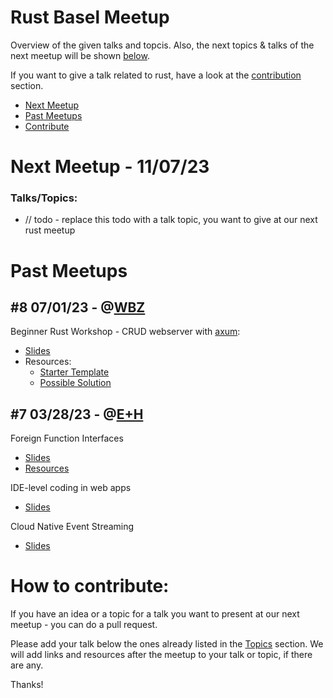 # Rust Basel Meetup

Overview of the given talks and topcis. Also, the next topics & talks
of the next meetup will be shown [below](#next-meetup).

If you want to give a talk related to rust, have a look at the [contribution](#how-to-contribute) section.

- [Next Meetup](#next-meetup)
- [Past Meetups](#past-meetups)
- [Contribute](#how-to-contribute)

# Next Meetup - 11/07/23

### Talks/Topics:
- // todo - replace this todo with a talk topic, you want to give at our next rust meetup

# Past Meetups

## #8 07/01/23 - @[WBZ](https://www.wbz.ch/)

Beginner Rust Workshop - CRUD webserver with [axum](https://github.com/tokio-rs/axum):
  - [Slides](https://github.com/rust-basel/rust-meetup-8)
  - Resources:
    - [Starter Template](https://github.com/rust-basel/axum-pokedex-starter)
    - [Possible Solution](https://github.com/rust-basel/axum-pokedex)

## #7 03/28/23 - @[E+H](https://www.endress.com/en/endress-hauser-group/product-center-competencies/endress-hauser-digital-solutions)

Foreign Function Interfaces
- [Slides](https://docs.google.com/presentation/d/1h-85FV6myH_K9KIWYPGGgiB8Izp7zx5RUpfd3k2_0Ys/edit?usp=drivesdk) 
- [Resources](https://github.com/yguenduez/cxx-corrosion-ffi)

IDE-level coding in web apps
- [Slides](https://docs.google.com/presentation/d/1BdkUcrBshtd4XkH_NpWh_a0vXNGpGdyJ/edit?usp=sharing&ouid=109325622117785913183&rtpof=true&sd=true) 

Cloud Native Event Streaming
- [Slides](https://drive.google.com/file/d/1upqLGw3vnqFiuWXtfcpB9q04s0H7-TL_/view?usp=sharing)

# How to contribute:

If you have an idea or a topic for a talk you want to present at our 
next meetup - you can do a pull request.

Please add your talk below the ones already listed in the [Topics](#talkstopics) section.
We will add links and resources after the meetup to your talk or topic, if there are any.

Thanks!
